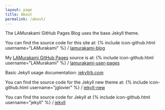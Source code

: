 ```yaml
---
layout: page
title: About
permalink: /about/
---
```


The LAMurakami GitHub Pages Blog uses the base Jekyll theme.

You can find the source code for this site at:
{% include icon-github.html username="LAMurakami" %} /
[lamurakami-blog](https://github.com/LAMurakami/blog)

My [LAMurakami GitHub Pages][lamurakami-github-pages] source is at:
{% include icon-github.html username="LAMurakami" %} /
[lamurakami-user-pages](https://github.com/LAMurakami/lamurakami.github.io)


Basic Jekyll usage documentation: [jekyllrb.com](http://jekyllrb.com/)

You can find the source code for the Jekyll new theme at:
{% include icon-github.html username="jglovier" %} /
[jekyll-new](https://github.com/jglovier/jekyll-new)

You can find the source code for Jekyll at
{% include icon-github.html username="jekyll" %} /
[jekyll](https://github.com/jekyll/jekyll)

[lamurakami-github-pages]: https://github.lamurakami.com
